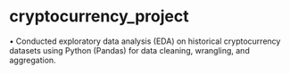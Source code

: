 # cryptocurrency_project
• Conducted exploratory data analysis (EDA) on historical cryptocurrency datasets using Python (Pandas) for data cleaning, wrangling, and aggregation.
